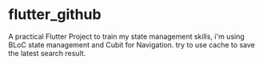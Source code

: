 # flutter_github

A practical Flutter Project to train my state management skills, i'm using BLoC state management and Cubit for Navigation. try to use cache to save the latest search result. 


